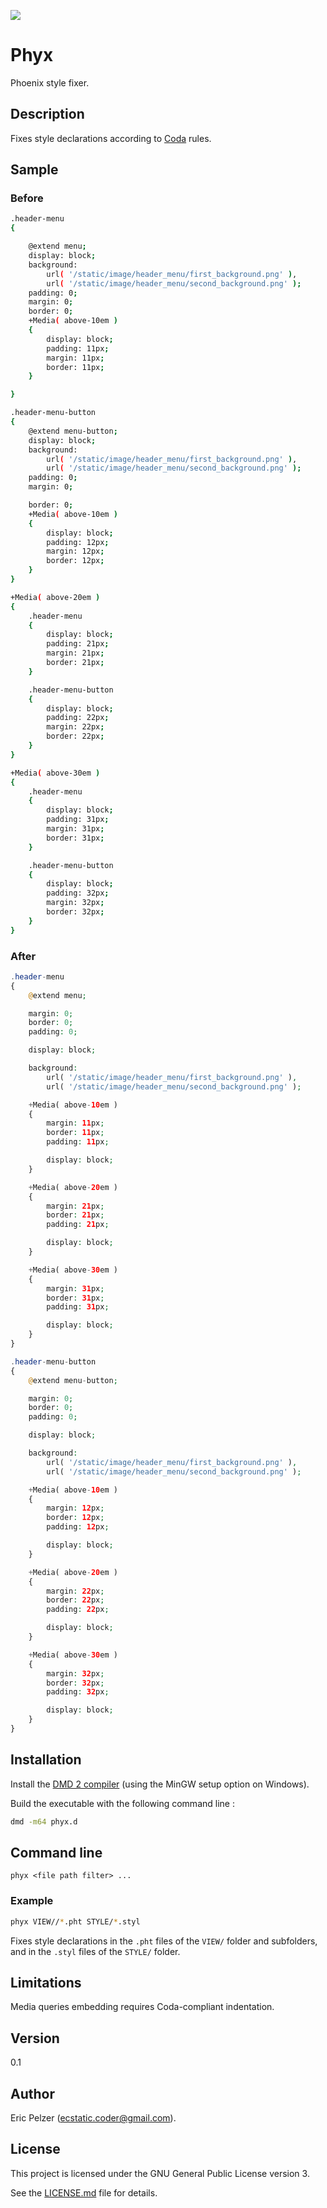 ![](https://github.com/senselogic/PHYX/blob/master/LOGO/phyx.png)

# Phyx

Phoenix style fixer.

## Description

Fixes style declarations according to [Coda](https://github.com/senselogic/CODA) rules.

## Sample

### Before

```bash
.header-menu
{

    @extend menu;
    display: block;
    background:
        url( '/static/image/header_menu/first_background.png' ),
        url( '/static/image/header_menu/second_background.png' );
    padding: 0;
    margin: 0;
    border: 0;
    +Media( above-10em )
    {
        display: block;
        padding: 11px;
        margin: 11px;
        border: 11px;
    }

}

.header-menu-button
{
    @extend menu-button;
    display: block;
    background:
        url( '/static/image/header_menu/first_background.png' ),
        url( '/static/image/header_menu/second_background.png' );
    padding: 0;
    margin: 0;

    border: 0;
    +Media( above-10em )
    {
        display: block;
        padding: 12px;
        margin: 12px;
        border: 12px;
    }
}

+Media( above-20em )
{
    .header-menu
    {
        display: block;
        padding: 21px;
        margin: 21px;
        border: 21px;
    }

    .header-menu-button
    {
        display: block;
        padding: 22px;
        margin: 22px;
        border: 22px;
    }
}

+Media( above-30em )
{
    .header-menu
    {
        display: block;
        padding: 31px;
        margin: 31px;
        border: 31px;
    }

    .header-menu-button
    {
        display: block;
        padding: 32px;
        margin: 32px;
        border: 32px;
    }
}
```

### After

```php
.header-menu
{
    @extend menu;

    margin: 0;
    border: 0;
    padding: 0;

    display: block;

    background:
        url( '/static/image/header_menu/first_background.png' ),
        url( '/static/image/header_menu/second_background.png' );

    +Media( above-10em )
    {
        margin: 11px;
        border: 11px;
        padding: 11px;

        display: block;
    }

    +Media( above-20em )
    {
        margin: 21px;
        border: 21px;
        padding: 21px;

        display: block;
    }

    +Media( above-30em )
    {
        margin: 31px;
        border: 31px;
        padding: 31px;

        display: block;
    }
}

.header-menu-button
{
    @extend menu-button;

    margin: 0;
    border: 0;
    padding: 0;

    display: block;

    background:
        url( '/static/image/header_menu/first_background.png' ),
        url( '/static/image/header_menu/second_background.png' );

    +Media( above-10em )
    {
        margin: 12px;
        border: 12px;
        padding: 12px;

        display: block;
    }

    +Media( above-20em )
    {
        margin: 22px;
        border: 22px;
        padding: 22px;

        display: block;
    }

    +Media( above-30em )
    {
        margin: 32px;
        border: 32px;
        padding: 32px;

        display: block;
    }
}
```

## Installation

Install the [DMD 2 compiler](https://dlang.org/download.html) (using the MinGW setup option on Windows).

Build the executable with the following command line :

```bash
dmd -m64 phyx.d
```

## Command line

```
phyx <file path filter> ...
```

### Example

```bash
phyx VIEW//*.pht STYLE/*.styl
```

Fixes style declarations in the `.pht` files of the `VIEW/` folder and subfolders,
and in the `.styl` files of the `STYLE/` folder.

## Limitations

Media queries embedding requires Coda-compliant indentation.

## Version

0.1

## Author

Eric Pelzer (ecstatic.coder@gmail.com).

## License

This project is licensed under the GNU General Public License version 3.

See the [LICENSE.md](LICENSE.md) file for details.
